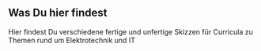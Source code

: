 ## Was Du hier findest

Hier findest Du verschiedene fertige und unfertige Skizzen für Curricula zu Themen rund um Elektrotechnik und IT